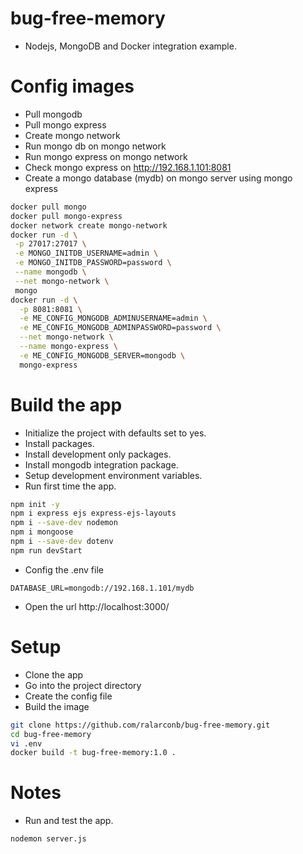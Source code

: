 # bug-free-memory
- Nodejs, MongoDB and Docker integration example.
# Config images
- Pull mongodb
- Pull mongo express
- Create mongo network
- Run mongo db on mongo network
- Run mongo express on mongo network
- Check mongo express on http://192.168.1.101:8081
- Create a mongo database (mydb) on mongo server using mongo express
```sh
docker pull mongo
docker pull mongo-express
docker network create mongo-network
docker run -d \
 -p 27017:27017 \
 -e MONGO_INITDB_USERNAME=admin \
 -e MONGO_INITDB_PASSWORD=password \
 --name mongodb \
 --net mongo-network \
 mongo 
docker run -d \
  -p 8081:8081 \
  -e ME_CONFIG_MONGODB_ADMINUSERNAME=admin \
  -e ME_CONFIG_MONGODB_ADMINPASSWORD=password \
  --net mongo-network \
  --name mongo-express \
  -e ME_CONFIG_MONGODB_SERVER=mongodb \
  mongo-express
```
# Build the app
- Initialize the project with defaults set to yes.
- Install packages.
- Install development only packages.
- Install mongodb integration package.
- Setup development environment variables.
- Run first time the app.
```sh
npm init -y
npm i express ejs express-ejs-layouts
npm i --save-dev nodemon
npm i mongoose
npm i --save-dev dotenv
npm run devStart
```
- Config the .env file
```properties
DATABASE_URL=mongodb://192.168.1.101/mydb
```
- Open the url http://localhost:3000/
# Setup
- Clone the app
- Go into the project directory
- Create the config file
- Build the image
```sh
git clone https://github.com/ralarconb/bug-free-memory.git
cd bug-free-memory
vi .env
docker build -t bug-free-memory:1.0 .
```
# Notes
- Run and test the app.
```sh
nodemon server.js
```